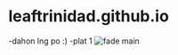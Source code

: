 # leaftrinidad.github.io
-dahon lng po :)
-plat 1
![fade main](https://gamingnews.live/img/1654606006_VALORANT-Riot-created-Fade-to-compete-against-Sova.jpg)

